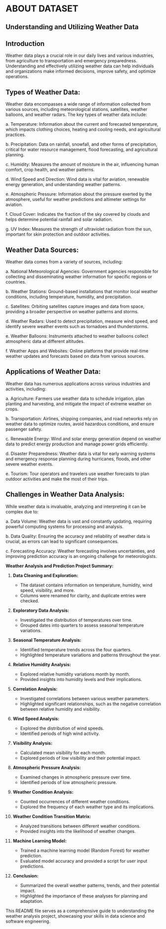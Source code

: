 
# ABOUT DATASET

## Understanding and Utilizing Weather Data

## Introduction

Weather data plays a crucial role in our daily lives and various industries, from agriculture to transportation and emergency preparedness. Understanding and effectively utilizing weather data can help individuals and organizations make informed decisions, improve safety, and optimize operations.

## Types of Weather Data:
Weather data encompasses a wide range of information collected from various sources, including meteorological stations, satellites, weather balloons, and weather radars. The key types of weather data include:

a. Temperature: Information about the current and forecasted temperature, which impacts clothing choices, heating and cooling needs, and agricultural practices.

b. Precipitation: Data on rainfall, snowfall, and other forms of precipitation, critical for water resource management, flood forecasting, and agricultural planning.

c. Humidity: Measures the amount of moisture in the air, influencing human comfort, crop health, and weather patterns.

d. Wind Speed and Direction: Wind data is vital for aviation, renewable energy generation, and understanding weather patterns.

e. Atmospheric Pressure: Information about the pressure exerted by the atmosphere, useful for weather predictions and altimeter settings for aviation.

f. Cloud Cover: Indicates the fraction of the sky covered by clouds and helps determine potential rainfall and solar radiation.

g. UV Index: Measures the strength of ultraviolet radiation from the sun, important for skin protection and outdoor activities.

## Weather Data Sources:
Weather data comes from a variety of sources, including:

a. National Meteorological Agencies: Government agencies responsible for collecting and disseminating weather information for specific regions or countries.

b. Weather Stations: Ground-based installations that monitor local weather conditions, including temperature, humidity, and precipitation.

c. Satellites: Orbiting satellites capture images and data from space, providing a broader perspective on weather patterns and storms.

d. Weather Radars: Used to detect precipitation, measure wind speed, and identify severe weather events such as tornadoes and thunderstorms.

e. Weather Balloons: Instruments attached to weather balloons collect atmospheric data at different altitudes.

f. Weather Apps and Websites: Online platforms that provide real-time weather updates and forecasts based on data from various sources.

## Applications of Weather Data:
Weather data has numerous applications across various industries and activities, including:

a. Agriculture: Farmers use weather data to schedule irrigation, plan planting and harvesting, and mitigate the impact of extreme weather on crops.

b. Transportation: Airlines, shipping companies, and road networks rely on weather data to optimize routes, avoid hazardous conditions, and ensure passenger safety.

c. Renewable Energy: Wind and solar energy generation depend on weather data to predict energy production and manage power grids efficiently.

d. Disaster Preparedness: Weather data is vital for early warning systems and emergency response planning during hurricanes, floods, and other severe weather events.

e. Tourism: Tour operators and travelers use weather forecasts to plan outdoor activities and make the most of their trips.

## Challenges in Weather Data Analysis:
While weather data is invaluable, analyzing and interpreting it can be complex due to:

a. Data Volume: Weather data is vast and constantly updating, requiring powerful computing systems for processing and analysis.

b. Data Quality: Ensuring the accuracy and reliability of weather data is crucial, as errors can lead to significant consequences.

c. Forecasting Accuracy: Weather forecasting involves uncertainties, and improving prediction accuracy is an ongoing challenge for meteorologists.

**Weather Analysis and Prediction Project Summary:**



1. **Data Cleaning and Exploration:**
   - The dataset contains information on temperature, humidity, wind speed, visibility, and more.
   - Columns were renamed for clarity, and duplicate entries were checked.

2. **Exploratory Data Analysis:**
   - Investigated the distribution of temperatures over time.
   - Grouped dates into quarters to assess seasonal temperature variations.

3. **Seasonal Temperature Analysis:**
   - Identified temperature trends across the four quarters.
   - Highlighted temperature variations and patterns throughout the year.

4. **Relative Humidity Analysis:**
   - Explored relative humidity variations month by month.
   - Provided insights into humidity levels and their implications.

5. **Correlation Analysis:**
   - Investigated correlations between various weather parameters.
   - Highlighted significant relationships, such as the negative correlation between relative humidity and visibility.

6. **Wind Speed Analysis:**
   - Explored the distribution of wind speeds.
   - Identified periods of high wind activity.

7. **Visibility Analysis:**
   - Calculated mean visibility for each month.
   - Explored periods of low visibility and their potential impact.

8. **Atmospheric Pressure Analysis:**
   - Examined changes in atmospheric pressure over time.
   - Identified periods of low atmospheric pressure.

9. **Weather Condition Analysis:**
   - Counted occurrences of different weather conditions.
   - Explored the frequency of each weather type and its implications.

10. **Weather Condition Transition Matrix:**
    - Analyzed transitions between different weather conditions.
    - Provided insights into the likelihood of weather changes.

11. **Machine Learning Model:**
    - Trained a machine learning model (Random Forest) for weather prediction.
    - Evaluated model accuracy and provided a script for user input predictions.

12. **Conclusion:**
    - Summarized the overall weather patterns, trends, and their potential impact.
    - Highlighted the importance of these analyses for planning and adaptation.

This README file serves as a comprehensive guide to understanding the weather analysis project, showcasing your skills in data science and software engineering.
